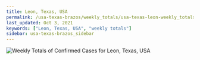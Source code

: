 ```yaml
---
title: Leon, Texas, USA
permalink: /usa-texas-brazos/weekly_totals/usa-texas-leon-weekly_totals.html
last_updated: Oct 3, 2021
keywords: ["Leon, Texas, USA", "weekly totals"]
sidebar: usa-texas-brazos_sidebar
---
```


![Weekly Totals of Confirmed Cases for Leon, Texas, USA](/covid_tracker/images/graphs/usa-texas-leon-weekly_totals_graph.png)
